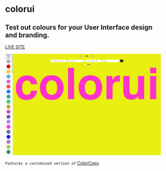# colorui

## Test out colours for your User Interface design and branding.

[LIVE SITE](https://colorui.github.io/)

![PREVIEW](./preview.png)

`Features a customised version of` [ColorCopy](https://colorcopy.github.io/)

